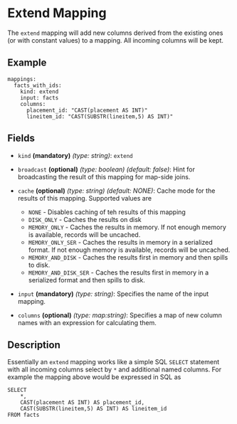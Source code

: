 
# Extend Mapping

The `extend` mapping will add new columns derived from the existing ones (or with constant
values) to a mapping. All incoming columns will be kept.

## Example
```
mappings:
  facts_with_ids:
    kind: extend
    input: facts
    columns:
      placement_id: "CAST(placement AS INT)"
      lineitem_id: "CAST(SUBSTR(lineitem,5) AS INT)"
```

## Fields
* `kind` **(mandatory)** *(type: string)*: `extend`

* `broadcast` **(optional)** *(type: boolean)* *(default: false)*: 
Hint for broadcasting the result of this mapping for map-side joins.

* `cache` **(optional)** *(type: string)* *(default: NONE)*:
Cache mode for the results of this mapping. Supported values are
  * `NONE` - Disables caching of teh results of this mapping
  * `DISK_ONLY` - Caches the results on disk
  * `MEMORY_ONLY` - Caches the results in memory. If not enough memory is available, records will be uncached.
  * `MEMORY_ONLY_SER` - Caches the results in memory in a serialized format. If not enough memory is available, records will be uncached.
  * `MEMORY_AND_DISK` - Caches the results first in memory and then spills to disk.
  * `MEMORY_AND_DISK_SER` - Caches the results first in memory in a serialized format and then spills to disk.

* `input` **(mandatory)** *(type: string)*: 
Specifies the name of the input mapping.

* `columns` **(optional)** *(type: map:string)*:
Specifies a map of new column names with an expression for calculating them.

## Description
Essentially an `extend` mapping works like a simple SQL `SELECT` statement with all incoming
columns select by `*` and additional named columns. For example the mapping above would be
expressed in SQL as
```
SELECT
    *,
    CAST(placement AS INT) AS placement_id,
    CAST(SUBSTR(lineitem,5) AS INT) AS lineitem_id
FROM facts    
```
